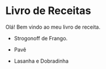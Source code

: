# Livro de Receitas

Olá! Bem vindo ao meu livro de receita.

- Strogonoff de Frango.

- Pavê

- Lasanha e Dobradinha

